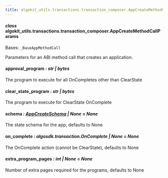 ```yaml
---
title: algokit_utils.transactions.transaction_composer.AppCreateMethodCallParams
---
```


#### _class_ algokit_utils.transactions.transaction_composer.AppCreateMethodCallParams

Bases: `_BaseAppMethodCall`

Parameters for an ABI method call that creates an application.

#### approval_program _: str | bytes_

The program to execute for all OnCompletes other than ClearState

#### clear_state_program _: str | bytes_

The program to execute for ClearState OnComplete

#### schema _: [AppCreateSchema](#algokit_utils.transactions.transaction_composer.AppCreateSchema) | None_ _= None_

The state schema for the app, defaults to None

#### on_complete _: algosdk.transaction.OnComplete | None_ _= None_

The OnComplete action (cannot be ClearState), defaults to None

#### extra_program_pages _: int | None_ _= None_

Number of extra pages required for the programs, defaults to None
